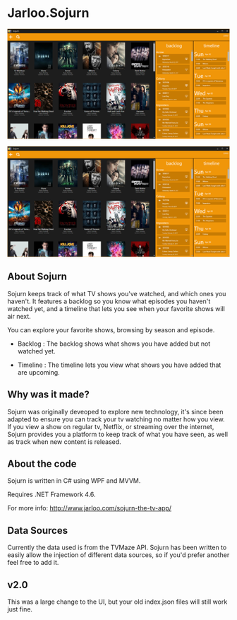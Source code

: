 Jarloo.Sojurn
=============

![alt tag](/images/mainWindow.png)

![alt tag](/images/mainWindow.png)


About Sojurn
------------

Sojurn keeps track of what TV shows you've watched, and which ones you haven't. It features a backlog so you know what episodes you haven't watched yet, and a timeline that lets you see when your favorite shows will air next. 

You can explore your favorite shows, browsing by season and episode.

- Backlog : The backlog shows what shows you have added but not watched yet.

- Timeline : The timeline lets you view what shows you have added that are upcoming.

Why was it made?
----------------

Sojurn was originally deveoped to explore new technology, it's since been adapted to ensure you can track your tv watching no matter how you view. If you view a show on regular tv, Netflix, or streaming over the internet, Sojurn provides you a platform to keep track of what you have seen, as well as track when new content is released.


About the code
--------------

Sojurn is written in C# using WPF and MVVM. 


Requires .NET Framework 4.6.

For more info:
http://www.jarloo.com/sojurn-the-tv-app/


Data Sources
------------

Currently the data used is from the TVMaze API. Sojurn has been written to easily allow the injection of different data sources, so if you'd prefer another feel free to add it.


v2.0 
------------

This was a large change to the UI, but your old index.json files will still work just fine. 



